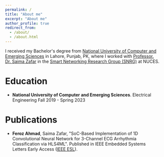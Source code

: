 ```yaml
---
permalink: /
title: "About me"
excerpt: "About me"
author_profile: true
redirect_from: 
  - /about/
  - /about.html
---
```


I received my Bachelor's degree from [National University of Computer and Emerging Sciences](https://www.wisc.edu/) in Lahore, Punjab, PK, where I worked with 
 [Professor. Dr. Saima Zafar](https://lhr.nu.edu.pk/ee/facultyProfile/4198) in the [Smart Networking Research Group (SNRG)](https://lhr.nu.edu.pk/ee/research/snrg) at NUCES.


# Education
* **National University of Computer and Emerging Sciences**. Electrical Engineering Fall 2019 - Spring 2023

# Publications

* **Feroz Ahmad**, Saima Zafar, "SoC-Based Implementation of 1D Convolutional Neural Network for 3-Channel ECG Arrhythmia Classification via HLS4ML". Published in IEEE Embedded Systems Letters Early Access ([IEEE ESL](https://ieeexplore.ieee.org/document/10399904)).



<script type="text/javascript" id="clustrmaps" src="//clustrmaps.com/map_v2.js?d=0EqqSVzZT5Wst5UrWI0-UZikD42NnE95m4E3f3XHYtU&cl=ffffff&w=a"></script>